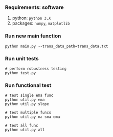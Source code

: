 ### Requirements: software
1. python: `python 3.X`
2. packages: `numpy`, `matplotlib`

### Run new main function
```Shell
python main.py --trans_data_path=trans_data.txt
```

### Run unit tests
```Shell
# perform robustness testing
python test.py
```

### Run functional test
```Shell
# test single ema func
python util.py ema
python util.py slope

# test multiple funcs
python util.py ma sma ema

# test all func
python util.py all
```

